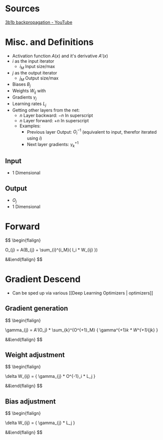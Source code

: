 
Sources
===
[3b1b backpropagation - YouTube](https://www.youtube.com/results?search_query=3b1b+backpropagation)


Misc. and Definitions
===
- Activation function $A(x)$ and it's derivative $A'(x)$
- $i$ as the input iterator
	- $i_M$ Input size/max
- $j$ as the output iterator
	- $j_M$ Output size/max
- Biases $B_j$
- Weights $W_{ij}$ with
- Gradients $\gamma_{j}$ 
- Learning rates $L_j$
- Getting other layers from the net: 
	- $n$ Layer backward: $-n$ In superscript 
	- $n$ Layer forward: $+n$ In superscript 
	- Examples:
		- Previous layer Output: $O^{-1}_i$ (equivalent to input, therefor iterated using $i$)
		- Next layer gradients: $\gamma^{+1}_{k}$

Input
---
- 1 Dimensional

Output
---
- $O_j$
- 1 Dimensional


Forward
===
$$
\begin{flalign}

O_{j} = A(B_{j} + \sum_{i}^{i_M}{
	I_i * W_{ij}
}) 

&&\end{flalign}
$$

Gradient Descend
===
- Can be sped up via various [[Deep Learning Optimizers | optimizers]]

Gradient generation
---
$$
\begin{flalign}

\gamma_{j} = A'(O_j) * \sum_{k}^{O^{+1}_M} {
	\gamma^{+1}_k * W^{+1}_{jk}
}

&&\end{flalign}
$$

Weight adjustment
---
$$
\begin{flalign}

\delta W_{ij} = {
	\gamma_{j} * O^{-1}_i * L_j
}

&&\end{flalign}
$$

Bias adjustment
---
$$
\begin{flalign}

\delta W_{ij} = {
	\gamma_{j} * L_j
}

&&\end{flalign}
$$




